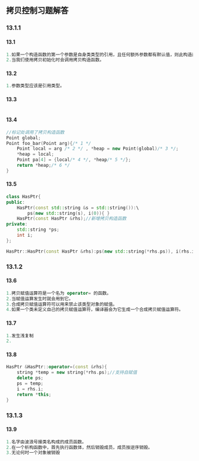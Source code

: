 ## 拷贝控制习题解答
### 13.1.1

#### 13.1
```c++
1.如果一个构造函数的第一个参数是自身类类型的引用，且任何额外参数都有默认值，则此构造函数是拷贝构造函数。
2.当我们使用拷贝初始化时会调用拷贝构造函数。
```
#### 13.2
```c++
1.参数类型应该是引用类型。
```
#### 13.3
```c++

```
#### 13.4
```c++
//标记处调用了拷贝构造函数
Point global;
Point foo_bar(Point arg){/* 1 */
    Point local = arg /* 2 */ , *heap = new Point(global)/* 3 */;
    *heap = local;
    Point pa[4] = {local/* 4 */, *heap/* 5 */};
    return *heap;/* 6 */
}
```
#### 13.5
```c++
class HasPtr{
public:
    HasPtr(const std::string &s = std::string()):\
        ps(new std::string(s), i(0)){ }
    HasPtr(const HasPtr &rhs);//新增拷贝构造函数
private:
    std::string *ps;
    int i;
};

HasPtr::HasPtr(const HasPtr &rhs):ps(new std::string(*rhs.ps)), i(rhs.i){ }

```

### 13.1.2
#### 13.6
```c++
1.拷贝赋值运算符是一个名为 operator= 的函数。
2.当赋值运算发生时就会用到它。
3.合成拷贝赋值运算符可以用来禁止该类型对象的赋值。
4.如果一个类未定义自己的拷贝赋值运算符，编译器会为它生成一个合成拷贝赋值运算符。
```
#### 13.7
```c++
1.发生浅复制
2.
```
#### 13.8
```c++
HasPtr &HasPtr::operator=(const &rhs){
    string *temp = new string(*rhs.ps);//支持自赋值
    delete ps;
    ps = temp;
    i = rhs.i;
    return *this;
}
```
### 13.1.3
#### 13.9
```c++
1.名字由波浪号接类名构成的成员函数。
2.在一个析构函数中，首先执行函数体，然后销毁成员，成员按逆序销毁。
3.无论何时一个对象被销毁
```